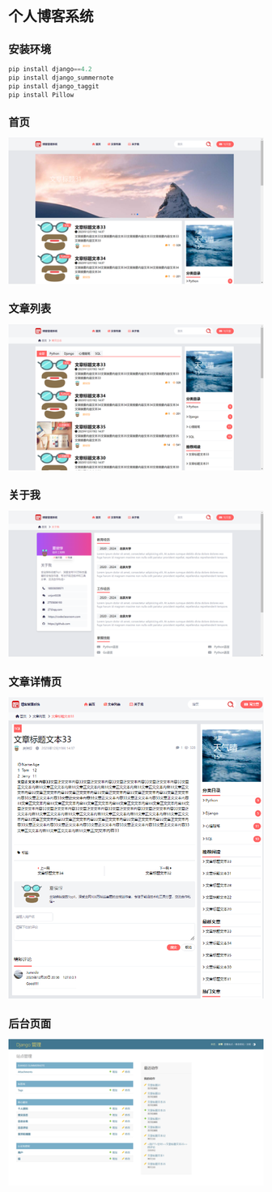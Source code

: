 # 个人博客系统

## 安装环境

```python
pip install django==4.2
pip install django_summernote
pip install django_taggit
pip install Pillow
```

## 首页

![01.png](assets/01.png)

## 文章列表

![02.png](assets/02.png)

## 关于我

![03.png](assets/03.png)

## 文章详情页

![04.png](assets/04.png)

## 后台页面

![05.png](assets/05.png)
